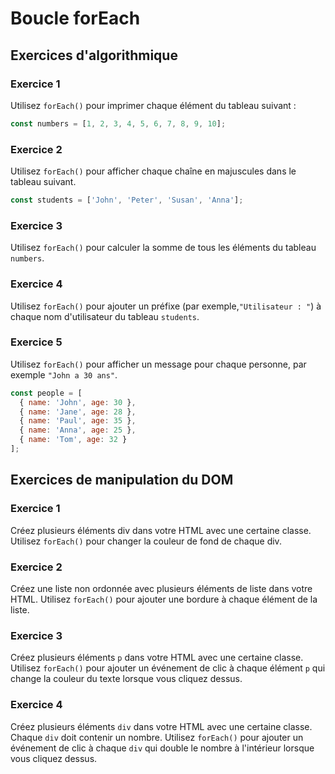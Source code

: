 # Boucle forEach

## Exercices d'algorithmique

### Exercice 1

Utilisez `forEach()` pour imprimer chaque élément du tableau suivant :

```js
const numbers = [1, 2, 3, 4, 5, 6, 7, 8, 9, 10];
```

### Exercice 2

Utilisez `forEach()` pour afficher chaque chaîne en majuscules dans le tableau suivant.

```js
const students = ['John', 'Peter', 'Susan', 'Anna'];
```

### Exercice 3

Utilisez `forEach()` pour calculer la somme de tous les éléments du tableau `numbers`.

### Exercice 4

Utilisez `forEach()` pour ajouter un préfixe (par exemple,`"Utilisateur : "`) à chaque nom d'utilisateur du tableau `students`.

### Exercice 5

Utilisez `forEach()` pour afficher un message pour chaque personne, par exemple `"John a 30 ans"`.

```js
const people = [
  { name: 'John', age: 30 },
  { name: 'Jane', age: 28 },
  { name: 'Paul', age: 35 },
  { name: 'Anna', age: 25 },
  { name: 'Tom', age: 32 }
];
```

## Exercices de manipulation du DOM

### Exercice 1

Créez plusieurs éléments div dans votre HTML avec une certaine classe. Utilisez `forEach()` pour changer la couleur de fond de chaque div.

### Exercice 2

Créez une liste non ordonnée avec plusieurs éléments de liste dans votre HTML. Utilisez `forEach()` pour ajouter une bordure à chaque élément de la liste.

### Exercice 3

Créez plusieurs éléments `p` dans votre HTML avec une certaine classe. Utilisez `forEach()` pour ajouter un événement de clic à chaque élément `p` qui change la couleur du texte lorsque vous cliquez dessus.

### Exercice 4

Créez plusieurs éléments `div` dans votre HTML avec une certaine classe. Chaque `div` doit contenir un nombre. Utilisez `forEach()` pour ajouter un événement de clic à chaque `div` qui double le nombre à l'intérieur lorsque vous cliquez dessus.
